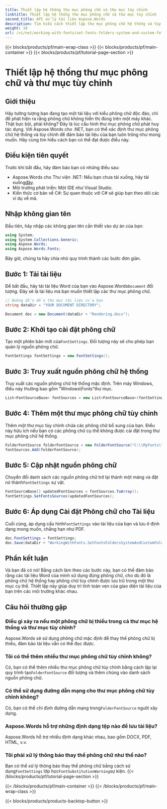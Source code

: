 ```yaml
---
title: Thiết lập hệ thống thư mục phông chữ và thư mục tùy chỉnh
linktitle: Thiết lập hệ thống thư mục phông chữ và thư mục tùy chỉnh
second_title: API xử lý tài liệu Aspose.Words
description: Tìm hiểu cách thiết lập thư mục phông chữ hệ thống và tùy chỉnh trong tài liệu Word bằng Aspose.Words cho .NET, đảm bảo tài liệu của bạn hiển thị chính xác trên nhiều môi trường khác nhau.
weight: 10
url: /vi/net/working-with-fonts/set-fonts-folders-system-and-custom-folder/
---
```


{{< blocks/products/pf/main-wrap-class >}}
{{< blocks/products/pf/main-container >}}
{{< blocks/products/pf/tutorial-page-section >}}

# Thiết lập hệ thống thư mục phông chữ và thư mục tùy chỉnh

## Giới thiệu

Hãy tưởng tượng bạn đang tạo một tài liệu với kiểu phông chữ độc đáo, chỉ để phát hiện ra rằng phông chữ không hiển thị đúng trên một máy khác. Thật bực bội, phải không? Đây là lúc cấu hình thư mục phông chữ phát huy tác dụng. Với Aspose.Words cho .NET, bạn có thể xác định thư mục phông chữ hệ thống và tùy chỉnh để đảm bảo tài liệu của bạn luôn trông như mong muốn. Hãy cùng tìm hiểu cách bạn có thể đạt được điều này.

## Điều kiện tiên quyết

Trước khi bắt đầu, hãy đảm bảo bạn có những điều sau:

-  Aspose.Words cho Thư viện .NET: Nếu bạn chưa tải xuống, hãy tải xuống[đây](https://releases.aspose.com/words/net/).
- Môi trường phát triển: Một IDE như Visual Studio.
- Kiến thức cơ bản về C#: Sự quen thuộc với C# sẽ giúp bạn theo dõi các ví dụ về mã.

## Nhập không gian tên

Đầu tiên, hãy nhập các không gian tên cần thiết vào dự án của bạn:

```csharp
using System;
using System.Collections.Generic;
using Aspose.Words;
using Aspose.Words.Fonts;
```

Bây giờ, chúng ta hãy chia nhỏ quy trình thành các bước đơn giản.

## Bước 1: Tải tài liệu

 Để bắt đầu, hãy tải tài liệu Word của bạn vào Aspose.Words`Document` đối tượng. Đây sẽ là tài liệu mà bạn muốn thiết lập các thư mục phông chữ.

```csharp
// Đường dẫn đến thư mục tài liệu của bạn
string dataDir = "YOUR DOCUMENT DIRECTORY";

Document doc = new Document(dataDir + "Rendering.docx");
```

## Bước 2: Khởi tạo cài đặt phông chữ

 Tạo một phiên bản mới của`FontSettings`. Đối tượng này sẽ cho phép bạn quản lý nguồn phông chữ.

```csharp
FontSettings fontSettings = new FontSettings();
```

## Bước 3: Truy xuất nguồn phông chữ hệ thống

Truy xuất các nguồn phông chữ hệ thống mặc định. Trên máy Windows, điều này thường bao gồm "Windows\Fonts\"thư mục.

```csharp
List<FontSourceBase> fontSources = new List<FontSourceBase>(fontSettings.GetFontsSources());
```

## Bước 4: Thêm một thư mục phông chữ tùy chỉnh

Thêm một thư mục tùy chỉnh chứa các phông chữ bổ sung của bạn. Điều này hữu ích nếu bạn có các phông chữ cụ thể không được cài đặt trong thư mục phông chữ hệ thống.

```csharp
FolderFontSource folderFontSource = new FolderFontSource("C:\\MyFonts\\", true);
fontSources.Add(folderFontSource);
```

## Bước 5: Cập nhật nguồn phông chữ

 Chuyển đổi danh sách các nguồn phông chữ trở lại thành một mảng và đặt nó thành`FontSettings` sự vật.

```csharp
FontSourceBase[] updatedFontSources = fontSources.ToArray();
fontSettings.SetFontsSources(updatedFontSources);
```

## Bước 6: Áp dụng Cài đặt Phông chữ cho Tài liệu

 Cuối cùng, áp dụng cấu hình`FontSettings` vào tài liệu của bạn và lưu ở định dạng mong muốn, chẳng hạn như PDF.

```csharp
doc.FontSettings = fontSettings;
doc.Save(dataDir + "WorkingWithFonts.SetFontsFoldersSystemAndCustomFolder.pdf");
```

## Phần kết luận

Và bạn đã có nó! Bằng cách làm theo các bước này, bạn có thể đảm bảo rằng các tài liệu Word của mình sử dụng đúng phông chữ, cho dù đó là phông chữ hệ thống hay phông chữ tùy chỉnh được lưu trữ trong một thư mục cụ thể. Thiết lập này giúp duy trì tính toàn vẹn của giao diện tài liệu của bạn trên các môi trường khác nhau.

## Câu hỏi thường gặp

### Điều gì xảy ra nếu một phông chữ bị thiếu trong cả thư mục hệ thống và thư mục tùy chỉnh?

Aspose.Words sẽ sử dụng phông chữ mặc định để thay thế phông chữ bị thiếu, đảm bảo tài liệu vẫn có thể đọc được.

### Tôi có thể thêm nhiều thư mục phông chữ tùy chỉnh không?

 Có, bạn có thể thêm nhiều thư mục phông chữ tùy chỉnh bằng cách lặp lại quy trình tạo`FolderFontSource` đối tượng và thêm chúng vào danh sách nguồn phông chữ.

### Có thể sử dụng đường dẫn mạng cho thư mục phông chữ tùy chỉnh không?

 Có, bạn có thể chỉ định đường dẫn mạng trong`FolderFontSource` người xây dựng.

### Aspose.Words hỗ trợ những định dạng tệp nào để lưu tài liệu?

Aspose.Words hỗ trợ nhiều định dạng khác nhau, bao gồm DOCX, PDF, HTML, v.v.

### Tôi phải xử lý thông báo thay thế phông chữ như thế nào?

 Bạn có thể xử lý thông báo thay thế phông chữ bằng cách sử dụng`FontSettings` lớp học`FontSubstitutionWarning`sự kiện.
{{< /blocks/products/pf/tutorial-page-section >}}

{{< /blocks/products/pf/main-container >}}
{{< /blocks/products/pf/main-wrap-class >}}

{{< blocks/products/products-backtop-button >}}
